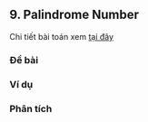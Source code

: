 ## 9. Palindrome Number

Chi tiết bài toán xem [tại đây](https://leetcode.com/problems/palindrome-number/description/)

### Đề bài


### Ví dụ


### Phân tích
